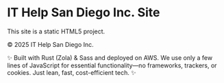 # IT Help San Diego Inc. Site

This site is a static HTML5 project.

© 2025 IT Help San Diego Inc.

✨ Built with Rust (Zola) & Sass and deployed on AWS. We use only a few lines of JavaScript for essential functionality—no frameworks, trackers, or cookies. Just lean, fast, cost-efficient tech. ✨
